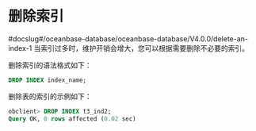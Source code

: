 # 删除索引
#docslug#/oceanbase-database/oceanbase-database/V4.0.0/delete-an-index-1
当索引过多时，维护开销会增大，您可以根据需要删除不必要的索引。

删除索引的语法格式如下：

```sql
DROP INDEX index_name;
```

删除表的索引的示例如下：

```sql
obclient> DROP INDEX t3_ind2;
Query OK, 0 rows affected (0.02 sec)
```
